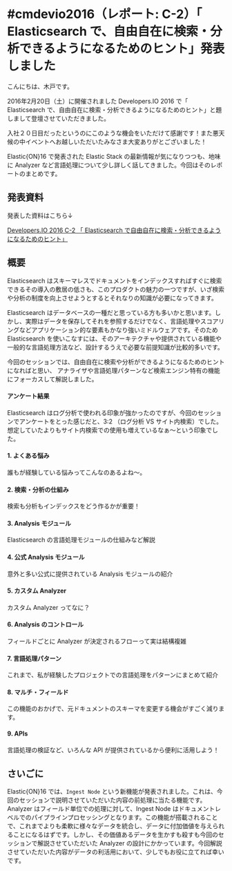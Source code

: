 # #cmdevio2016（レポート: C-2）「 Elasticsearch で、自由自在に検索・分析できるようになるためのヒント」発表しました
こんにちは、木戸です。

2016年2月20日（土）に開催されました Developers.IO 2016 で「 Elasticsearch で、自由自在に検索・分析できるようになるためのヒント」と題しまして登壇させていただきました。

入社２０日目だったというのにこのような機会をいただけて感謝です！また悪天候の中イベントへお越しいただいたみなさま大変ありがとございました！

Elastic{ON}16 で発表された Elastic Stack の最新情報が気になりつつも、地味に Analyzer など言語処理について少し詳しく話してきました。今回はそのレポートのまとめです。

## 発表資料
発表した資料はこちら↓

<script async class="speakerdeck-embed" data-id="cfec697160474a40853fc7f9db0088f4" data-ratio="1.33333333333333" src="//speakerdeck.com/assets/embed.js"></script>

[Developers.IO 2016 C-2 「 Elasticsearch で自由自在に検索・分析できるようになるためのヒント」](https://speakerdeck.com/kunihikokido/developers-dot-io-2016-c-2-elasticsearchdezi-you-zi-zai-nijian-suo-fen-xi-dekiruyouninarutamefalsehinto)

## 概要
Elasticsearch はスキーマレスでドキュメントをインデックスすればすぐに検索できるその導入の敷居の低さも、このプロダクトの魅力の一つですが、いざ検索や分析の制度を向上させようとするとそれなりの知識が必要になってきます。

Elasticsearch はデータベースの一種だと思っている方も多いかと思います。しかし、実際はデータを保存してそれを参照するだけでなく、言語処理やスコアリングなどアプリケーション的な要素もかなり強いミドルウェアです。そのため Elasticsearch を使いこなすには、そのアーキテクチャや提供されている機能や一般的な言語処理方法など、設計するうえで必要な前提知識が比較的多いです。

今回のセッションでは、自由自在に検索や分析ができるようになるためのヒントになればと思い、
アナライザや言語処理パターンなど検索エンジン特有の機能にフォーカスして解説しました。

#### アンケート結果
Elasticsearch はログ分析で使われる印象が強かったのですが、今回のセッションでアンケートをとった感じだと、3:2 （ログ分析 VS サイト内検索）でした。想定していたよりもサイト内検索での使用も増えているなぁ〜という印象でした。

#### 1. よくある悩み
誰もが経験している悩みってこんなのあるよね〜。

#### 2. 検索・分析の仕組み
検索も分析もインデックスをどう作るかが重要！

#### 3. Analysis モジュール
Elasticsearch の言語処理モジュールの仕組みなど解説

#### 4. 公式 Analysis モジュール
意外と多い公式に提供されている Analysis モジュールの紹介

#### 5. カスタム Analyzer
カスタム Analyzer ってなに？

#### 6. Analysis のコントロール
フィールドごとに Analyzer が決定されるフローって実は結構複雑

#### 7. 言語処理パターン
これまで、私が経験したプロジェクトでの言語処理をパターンにまとめて紹介

#### 8. マルチ・フィールド
この機能のおかげで、元ドキュメントのスキーマを変更する機会がすごく減ります。

#### 9. APIs
言語処理の検証など、いろんな API が提供されているから便利に活用しよう！

## さいごに
Elastic{ON}16 では、``Ingest Node`` という新機能が発表されました。これは、今回のセッションで説明させていただいた内容の前処理に当たる機能です。Analyzer はフィールド単位での処理に対して、Ingest Node はドキュメントレベルでのパイプラインプロセッシングとなります。この機能が搭載されることで、これまでよりも柔軟に様々なデータを統合し、データに付加価値を与えられることになるはずです。しかし、その価値あるデータを生かすも殺すも今回のセッションで解説させていただいた Analyzer の設計にかかっています。今回解説させていただいた内容がデータの利活用において、少しでもお役に立てれば幸いです。
